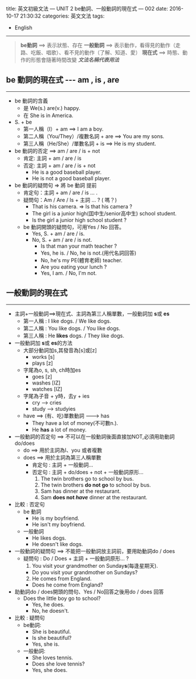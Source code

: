 title: 英文初級文法 — UNIT 2 be動詞、一般動詞的現在式 — 002 
date: 2016-10-17 21:30:32
categories: 英文文法 
tags:
- English 

---
> **be動詞** ==> 表示狀態、存在
> **一般動詞** ==> 表示動作，看得見的動作（走路、吃飯、唱歌）、看不見的動作（了解、知道、愛）
> **現在式** ==> 時態、動作的形態會隨著時間改變 
> _**文法名稱代表用法**_

<!--more-->

## be 動詞的現在式 --- am , is , are
---

- be 動詞的含義
    - 是 We(s.) are(v.) happy.
    - 在 She is in America.
- S. + be
    - 第一人稱（I）+ am ==>  I am a boy.
    - 第二人稱（You/They）/複數名詞 + are ==>  You are my sons.
    - 第三人稱（He/She）/單數名詞 + is ==>  He is my student.
- be 動詞的否定 ==> am / are / is + not
    - 肯定: 主詞 + am / are / is
    - 否定: 主詞 + am / are / is + not
        - He is a good baseball player.
        - He is not a good baseball player.
- be 動詞的疑問句 => 將 be 動詞 提前
    - 肯定句：主詞 + am / are / is ... .
    - 疑問句：Am / Are / Is + 主詞 ... ? ( 嗎？)
        - That is his camera.  => Is that his camera ?
        - The girl is a junior high(囯中生/senior高中生) school student.
        - Is the girl a junior high school student ?
    - be 動詞開頭的疑問句，可用Yes / No 回答。
        - Yes, S. + am / are / is.
        - No, S. + am / are / is not.
            - Is that man your math teacher ?
            - Yes, he is. / No, he is not.(用代名詞回答)
            - No, he's my PE(體育老師) teacher.
            - Are you eating your lunch ?
            - Yes, I am. / No, I'm not.

## 一般動詞的現在式
---

- 主詞+一般動詞==>現在式、主詞為第三人稱單數，一般動詞加 **s**或 **es**
    - 第一人稱 : I like dogs. / We like dogs.
    - 第二人稱 : You like dogs. / You like dogs.
    - 第三人稱 : He **likes** dogs. / They like dogs.
- 一般動詞加 **s**或 **es**的方法
    - 大部分動詞加s,其發音為[s]或[z]
        - works [s]
        - plays [z]
    - 字尾為o, s, sh, ch時加es
        - goes [z]
        - washes [IZ]
        - watches [IZ]
    - 字尾為子音 + y時，去y + ies
        - cry --> cries
        - study --> studyies
    - have ==> (有、吃)單數動詞 ---> has
        - They have a lot of money(不可數n.).
        - He **has** a lot of money.
- 一般動詞的否定句 ==> 不可以在一般動詞後面直接加NOT,必須用助動詞do/does
    - do ==> 用於主詞為I、you 或者複數
    - does ==> 用於主詞為第三人稱單數
        - 肯定句 : 主詞 + 一般動詞...
        - 否定句 : 主詞 + do/does + not + 一般動詞原形...
            1. The twin brothers go to school by bus.
            2. The twin brothers **do not go** to school by bus.
            3. Sam has dinner at the restaurant.
            4. Sam **does not _have_** dinner at the restaurant.
- 比較 : 否定句
    - be 動詞
        - He is my boyfriend.
        - He isn't my boyfriend.
    - 一般動詞
        - He likes dogs.
        - He doesn't like dogs.
- 一般動詞的疑問句 ==> 不能把一般動詞放主詞前，要用助動詞do / does 
    - 疑問句 : Do / Does + 主詞 + 一般動詞原形... ?
        1. You visit your grandmother on Sunday**s**(每逢星期天).
        - Do you visit your grandmother on Sundays?
        2. He comes from England.
        - Does he come from England?
- 助動詞do / does開頭的問句、Yes / No回答之後用do / does 回答
    - Does the little boy go to school?
        - Yes, he does.
        - No, he doesn't.
- 比較 : 疑問句
    - be動詞:
        - She is beautiful.
        - Is she beautiful?
        - Yes, she is.
    - 一般動詞:
        - She loves tennis.
        - Does she love tennis?
        - Yes, she does.

    
    
    
    
    
